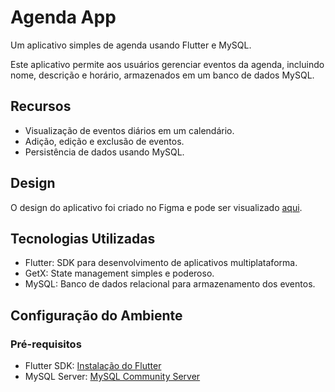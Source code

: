 # Agenda App

Um aplicativo simples de agenda usando Flutter e MySQL.

Este aplicativo permite aos usuários gerenciar eventos da agenda, incluindo nome, descrição e horário, armazenados em um banco de dados MySQL.

## Recursos

- Visualização de eventos diários em um calendário.
- Adição, edição e exclusão de eventos.
- Persistência de dados usando MySQL.

## Design

O design do aplicativo foi criado no Figma e pode ser visualizado [aqui](https://www.figma.com/design/rsjCcn2a80TWk8PKR11ael/Agendar-Hor%C3%A1rio?node-id=0-1&t=CkiKSA1xEVoU3Uf2-1).

## Tecnologias Utilizadas

- Flutter: SDK para desenvolvimento de aplicativos multiplataforma.
- GetX: State management simples e poderoso.
- MySQL: Banco de dados relacional para armazenamento dos eventos.

## Configuração do Ambiente

### Pré-requisitos

- Flutter SDK: [Instalação do Flutter](https://flutter.dev/docs/get-started/install)
- MySQL Server: [MySQL Community Server](https://dev.mysql.com/downloads/mysql/)

